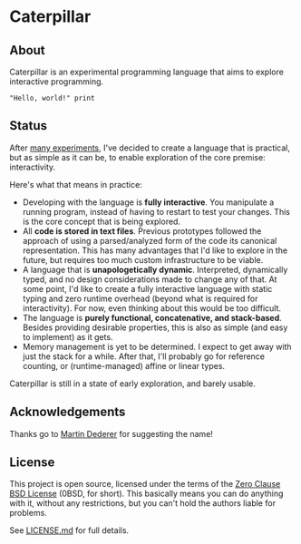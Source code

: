 # Caterpillar

## About

Caterpillar is an experimental programming language that aims to explore
interactive programming.

```
"Hello, world!" print
```

## Status

After [many experiments](archive/), I've decided to create a language that is
practical, but as simple as it can be, to enable exploration of the core
premise: interactivity.

Here's what that means in practice:

- Developing with the language is **fully interactive**. You manipulate a
  running program, instead of having to restart to test your changes. This is
  the core concept that is being explored.
- All **code is stored in text files**. Previous prototypes followed the
  approach of using a parsed/analyzed form of the code its canonical
  representation. This has many advantages that I'd like to explore in the
  future, but requires too much custom infrastructure to be viable.
- A language that is **unapologetically dynamic**. Interpreted, dynamically
  typed, and no design considerations made to change any of that. At some point,
  I'd like to create a fully interactive language with static typing and zero
  runtime overhead (beyond what is required for interactivity). For now, even
  thinking about this would be too difficult.
- The language is **purely functional, concatenative, and stack-based**. Besides
  providing desirable properties, this is also as simple (and easy to implement)
  as it gets.
- Memory management is yet to be determined. I expect to get away with just the
  stack for a while. After that, I'll probably go for reference counting, or
  (runtime-managed) affine or linear types.

Caterpillar is still in a state of early exploration, and barely usable.

## Acknowledgements

Thanks go to [Martin Dederer](https://github.com/martindederer) for suggesting
the name!

## License

This project is open source, licensed under the terms of the
[Zero Clause BSD License] (0BSD, for short). This basically means you can do
anything with it, without any restrictions, but you can't hold the authors
liable for problems.

See [LICENSE.md] for full details.

[Zero Clause BSD License]: https://opensource.org/licenses/0BSD
[LICENSE.md]: LICENSE.md
